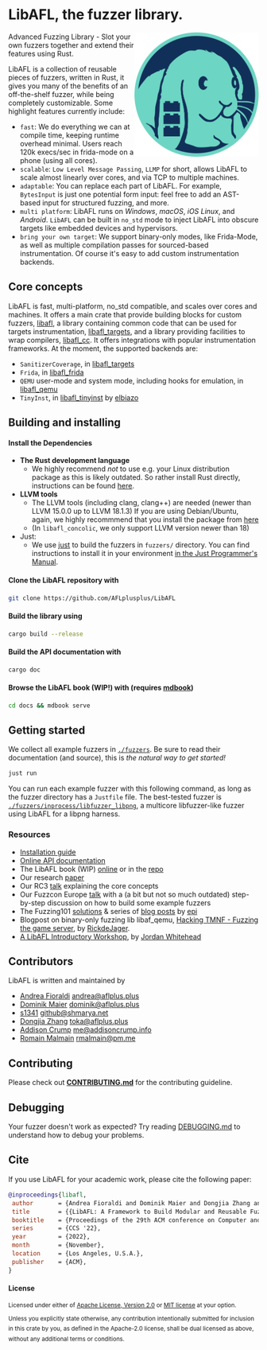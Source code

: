 # LibAFL, the fuzzer library.

 <img align="right" src="https://raw.githubusercontent.com/AFLplusplus/Website/main/static/libafl_logo.svg" alt="LibAFL logo" width="250" heigh="250">

Advanced Fuzzing Library - Slot your own fuzzers together and extend their features using Rust.

LibAFL is a collection of reusable pieces of fuzzers, written in Rust, it gives you many of the benefits of an off-the-shelf fuzzer, while being completely customizable.
Some highlight features currently include:
- `fast`: We do everything we can at compile time, keeping runtime overhead minimal. Users reach 120k execs/sec in frida-mode on a phone (using all cores).
- `scalable`: `Low Level Message Passing`, `LLMP` for short, allows LibAFL to scale almost linearly over cores, and via TCP to multiple machines.
- `adaptable`: You can replace each part of LibAFL. For example, `BytesInput` is just one potential form input:
feel free to add an AST-based input for structured fuzzing, and more.
- `multi platform`: LibAFL runs on *Windows*, *macOS*, *iOS* *Linux*, and *Android*. `LibAFL` can be built in `no_std` mode to inject LibAFL into obscure targets like embedded devices and hypervisors.
- `bring your own target`: We support binary-only modes, like Frida-Mode, as well as multiple compilation passes for sourced-based instrumentation. Of course it's easy to add custom instrumentation backends.

## Core concepts

LibAFL is fast, multi-platform, no_std compatible, and scales over cores and machines. It offers a main crate that provide building blocks for custom fuzzers, [libafl](./libafl), a library containing common code that can be used for targets instrumentation, [libafl_targets](./libafl_targets), and a library providing facilities to wrap compilers, [libafl_cc](./libafl_cc). It offers integrations with popular instrumentation frameworks. At the moment, the supported backends are:
+ `SanitizerCoverage`, in [libafl_targets](./libafl_targets)
+ `Frida`, in [libafl_frida](./libafl_frida)
+ `QEMU` user-mode and system mode, including hooks for emulation, in [libafl_qemu](./libafl_qemu)
+ `TinyInst`, in [libafl_tinyinst](./libafl_tinyinst) by [elbiazo](https://github.com/elbiazo)

## Building and installing

#### Install the Dependencies
- **The Rust development language**
    - We highly recommend *not* to use e.g. your Linux distribution package as this is likely outdated. So rather install Rust directly, instructions can be found [here](https://www.rust-lang.org/tools/install).
- **LLVM tools**
    - The LLVM tools (including clang, clang++) are needed (newer than LLVM 15.0.0 up to LLVM 18.1.3) If you are using Debian/Ubuntu, again, we highly recommmend that you install the package from [here](https://apt.llvm.org/)
    - (In `libafl_concolic`, we only support LLVM version newer than 18)
- Just:
    - We use [just](https://github.com/casey/just) to build the fuzzers in `fuzzers/` directory. You can find instructions to install it in your environment [in the Just Programmer's Manual](https://just.systems/man/en/packages.html).
 
#### Clone the LibAFL repository with
```sh
git clone https://github.com/AFLplusplus/LibAFL
```
#### Build the library using
```sh
cargo build --release
```
#### Build the API documentation with
```sh
cargo doc
```
#### Browse the LibAFL book (WIP!) with (requires [mdbook](https://rust-lang.github.io/mdBook/index.html))
```sh
cd docs && mdbook serve
```
## Getting started 
We collect all example fuzzers in [`./fuzzers`](./fuzzers/).
Be sure to read their documentation (and source), this is *the natural way to get started!*
```sh
just run
```
You can run each example fuzzer with this following command, as long as the fuzzer directory has a `Justfile` file. The best-tested fuzzer is [`./fuzzers/inprocess/libfuzzer_libpng`](./fuzzers/inprocess/libfuzzer_libpng), a multicore libfuzzer-like fuzzer using LibAFL for a libpng harness.

### Resources 
- [Installation guide](./docs/src/getting_started/setup.md)
- [Online API documentation](https://docs.rs/libafl/)
- The LibAFL book (WIP) [online](https://aflplus.plus/libafl-book) or in the [repo](./docs/src/)
- Our research [paper](https://www.s3.eurecom.fr/docs/ccs22_fioraldi.pdf)
- Our RC3 [talk](http://www.youtube.com/watch?v=3RWkT1Q5IV0 "Fuzzers Like LEGO") explaining the core concepts
- Our Fuzzcon Europe [talk](https://www.youtube.com/watch?v=PWB8GIhFAaI "LibAFL: The Advanced Fuzzing Library") with a (a bit but not so much outdated) step-by-step discussion on how to build some example fuzzers
- The Fuzzing101 [solutions](https://github.com/epi052/fuzzing-101-solutions) & series of [blog posts](https://epi052.gitlab.io/notes-to-self/blog/2021-11-01-fuzzing-101-with-libafl/) by [epi](https://github.com/epi052)
- Blogpost on binary-only fuzzing lib libaf_qemu, [Hacking TMNF - Fuzzing the game server](https://blog.bricked.tech/posts/tmnf/part1/), by [RickdeJager](https://github.com/RickdeJager).
- [A LibAFL Introductory Workshop](https://www.atredis.com/blog/2023/12/4/a-libafl-introductory-workshop), by [Jordan Whitehead](https://github.com/jordan9001)

## Contributors

LibAFL is written and maintained by

 * [Andrea Fioraldi](https://twitter.com/andreafioraldi) <andrea@aflplus.plus>
 * [Dominik Maier](https://twitter.com/domenuk) <dominik@aflplus.plus>
 * [s1341](https://twitter.com/srubenst1341) <github@shmarya.net>
 * [Dongjia Zhang](https://github.com/tokatoka) <toka@aflplus.plus>
 * [Addison Crump](https://github.com/addisoncrump) <me@addisoncrump.info>
 * [Romain Malmain](https://github.com/rmalmain) <rmalmain@pm.me>

## Contributing

Please check out **[CONTRIBUTING.md](CONTRIBUTING.md)** for the contributing guideline.

## Debugging

Your fuzzer doesn't work as expected? Try reading [DEBUGGING.md](./docs/src/DEBUGGING.md) to understand how to debug your problems.

## Cite
If you use LibAFL for your academic work, please cite the following paper:

```bibtex
@inproceedings{libafl,
 author       = {Andrea Fioraldi and Dominik Maier and Dongjia Zhang and Davide Balzarotti},
 title        = {{LibAFL: A Framework to Build Modular and Reusable Fuzzers}},
 booktitle    = {Proceedings of the 29th ACM conference on Computer and communications security (CCS)},
 series       = {CCS '22},
 year         = {2022},
 month        = {November},
 location     = {Los Angeles, U.S.A.},
 publisher    = {ACM},
}
```

#### License

<sup>
Licensed under either of <a href="LICENSE-APACHE">Apache License, Version
2.0</a> or <a href="LICENSE-MIT">MIT license</a> at your option.
</sup>

<br>

<sub>
Unless you explicitly state otherwise, any contribution intentionally submitted
for inclusion in this crate by you, as defined in the Apache-2.0 license, shall
be dual licensed as above, without any additional terms or conditions.
</sub>
